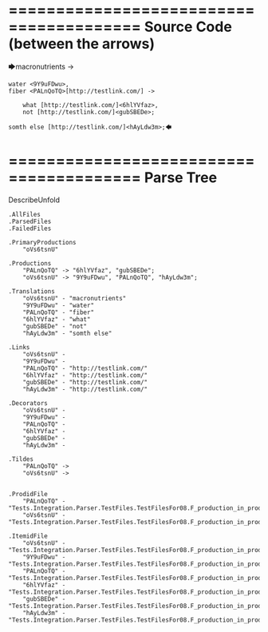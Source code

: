 ========================================
Source Code (between the arrows)
========================================

🡆macronutrients <oVs6tsnU> ->

    water <9Y9uFDwu>,
	fiber <PALnQoTQ>[http://testlink.com/] ->

        what [http://testlink.com/]<6hlYVfaz>,
        not [http://testlink.com/]<gubSBEDe>;

	somth else [http://testlink.com/]<hAyLdw3m>;🡄

========================================
Parse Tree
========================================
DescribeUnfold

    .AllFiles
    .ParsedFiles
    .FailedFiles

    .PrimaryProductions
        "oVs6tsnU" 

    .Productions
        "PALnQoTQ" -> "6hlYVfaz", "gubSBEDe";
        "oVs6tsnU" -> "9Y9uFDwu", "PALnQoTQ", "hAyLdw3m";

    .Translations
        "oVs6tsnU" - "macronutrients"
        "9Y9uFDwu" - "water"
        "PALnQoTQ" - "fiber"
        "6hlYVfaz" - "what"
        "gubSBEDe" - "not"
        "hAyLdw3m" - "somth else"

    .Links
        "oVs6tsnU" - 
        "9Y9uFDwu" - 
        "PALnQoTQ" - "http://testlink.com/"
        "6hlYVfaz" - "http://testlink.com/"
        "gubSBEDe" - "http://testlink.com/"
        "hAyLdw3m" - "http://testlink.com/"

    .Decorators
        "oVs6tsnU" - 
        "9Y9uFDwu" - 
        "PALnQoTQ" - 
        "6hlYVfaz" - 
        "gubSBEDe" - 
        "hAyLdw3m" - 

    .Tildes
        "PALnQoTQ" -> 
        "oVs6tsnU" -> 


    .ProdidFile
        "PALnQoTQ" - "Tests.Integration.Parser.TestFiles.TestFilesFor08.F_production_in_production3.ds"
        "oVs6tsnU" - "Tests.Integration.Parser.TestFiles.TestFilesFor08.F_production_in_production3.ds"

    .ItemidFile
        "oVs6tsnU" - "Tests.Integration.Parser.TestFiles.TestFilesFor08.F_production_in_production3.ds"
        "9Y9uFDwu" - "Tests.Integration.Parser.TestFiles.TestFilesFor08.F_production_in_production3.ds"
        "PALnQoTQ" - "Tests.Integration.Parser.TestFiles.TestFilesFor08.F_production_in_production3.ds"
        "6hlYVfaz" - "Tests.Integration.Parser.TestFiles.TestFilesFor08.F_production_in_production3.ds"
        "gubSBEDe" - "Tests.Integration.Parser.TestFiles.TestFilesFor08.F_production_in_production3.ds"
        "hAyLdw3m" - "Tests.Integration.Parser.TestFiles.TestFilesFor08.F_production_in_production3.ds"

